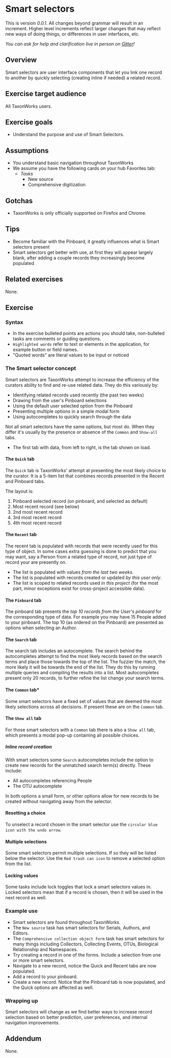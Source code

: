 # Smart selectors

This is version _0.0.1_. All changes beyond grammar will result in an increment. Higher level increments reflect larger changes that may reflect new ways of doing things, or differences in user interfaces, etc.

_You can ask for help and clarification live in person on [Gitter](https://gitter.im/SpeciesFileGroup/taxonworks)!_

## Overview

Smart selectors are user interface components that let you link one record to another by quickly selecting (creating inline if needed) a related record.

## Exercise target audience

All TaxonWorks users.

## Exercise goals

* Understand the purpose and use of Smart Selectors.

## Assumptions

* You understand basic navigation throughout TaxonWorks
* We assume you have the following cards on your hub Favorites tab:
  - *Tasks*
    - New source
    - Comprehensive digitization

## Gotchas

* TaxonWorks is only officially supported on Firefox and Chrome.

## Tips

* Become familiar with the Pinboard, it greatly influences what is Smart selectors present
* Smart selectors get better with use, at first they will appear largely blank, after adding a couple records they increasingly become populated

## Related exercises

None.

## Exercise

### Syntax

- In the exercise bulleted points are actions you should take, non-bulleted tasks are comments or guiding questions.
- `Highlighted words` refer to text or elements in the application, for example button or field names.
- "Quoted words" are literal values to be input or noticed

### The Smart selector concept

Smart selectors are TaxonWorks attempt to increase the efficiency of the curators ability to find and re-use related data.  They do this variously by:
* Identifying related records used recently (the past two weeks)
* Drawing from the user's Pinboard selections
* Using the default user selected option from the Pinboard
* Presenting multiple options in a simple modal form
* Using autocompletes to quickly search through the data

Not all smart selectors have the same options, but most do. When they differ it's usually by the presence or absence of the `Common` and `Show-all` tabs.

* The first tab with data, from left to right, is the tab shown on load.

#### The `Quick` tab

The `Quick` tab is TaxonWorks' attempt at presenting the most likely choice to the curator. It is a 5-item list that combines records presented in the Recent and Pinboard tabs.

The layout is:
1. Pinboard selected record (on pinboard, and selected as default)
2. Most recent record (see below)
3. 2nd most recent record
4. 3rd most recent record
5. 4th most recent record

#### The `Recent` tab

The recent tab is populated with records that were recently used for this type of object.  In some cases extra guessing is done to predict that you may want, say a Person from a related type of record, not just type of record your are presently on.

* The list is populated with values _from the last two weeks_.
* The list is populated with records created or updated _by this user only_.
* The list is scoped to related records used _in this project_ (for the most part, minor exceptions exist for cross-project accessible data).

#### The `Pinboard` tab

The pinboard tab presents the _top 10 records from the User's pinboard_ for the corresponding type of data. For example you may have 15 People added to your pinboard. The top 10 (as ordered on the Pinboard) are presented as options when selecting an Author.

#### The `Search` tab

The search tab includes an autocomplete. The search behind the autocompletes attempt to find the most likely records based on the search terms and place those towards the top of the list.  The fuzzier the match, the more likely it will be towards the end of the list.  They do this by running multiple queries and compiling the results into a list. Most autocompletes present only 20 records, to further refine the list change your search terms.

#### The `Common` tab*

Some smart selectors have a fixed set of values that are deemed the most likely selections across all decisions.  If present these are on the `Common` tab.

#### The `Show all` tab

For those smart selectors with a `Common` tab there is also a `Show all` tab, which presents a modal pop-up containing all possible choices.

##### Inline record creation

With smart selectors some `Search` autocompletes include the option to create new records for the unmatched search term(s) directly.  These include:
* All autocompletes referencing People
* The OTU autocomplete

In both options a small form, or other options allow for new records to be created without navigating away from the selector.

#### Resetting a choice

To unselect a record chosen in the smart selector use the `circular blue icon with the undo arrow`.

#### Multiple selections

Some smart selectors permit multiple selections. If so they will be listed below the selector. Use the `Red trash can icon` to remove a selected option from the list.

#### Locking values

Some tasks include lock toggles that lock a smart selectors values in. Locked selectors mean that if a record is chosen, then it will be used in the next record as well.

### Example use

* Smart selectors are found throughout TaxonWorks.
* The `New source` task has smart selectors for Serials, Authors, and Editors.
* The `Comprehensive collection object form` task has smart selectors for many things including Collectors, Collecting Events, OTUs, Biological Relationship and Namespaces.
* Try creating a record in one of the forms. Include a selection from one or more smart selectors.
* Navigate to a new record, notice the Quick and Recent tabs are now populated.
* Add a record to your pinboard.
* Create a new record. Notice that the Pinboard tab is now populated, and the Quick options are affected as well.

### Wrapping up

Smart selectors will change as we find better ways to increase record selection based on better prediction, user preferences, and internal navigation improvements.

## Addendum

None.

